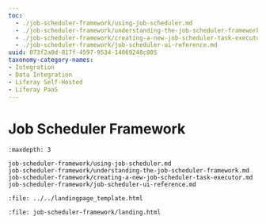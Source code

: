 ```yaml
---
toc:
  - ./job-scheduler-framework/using-job-scheduler.md
  - ./job-scheduler-framework/understanding-the-job-scheduler-framework.md
  - ./job-scheduler-framework/creating-a-new-job-scheduler-task-executor.md
  - ./job-scheduler-framework/job-scheduler-ui-reference.md
uuid: 073f2a0d-817f-4597-9534-14069248c005
taxonomy-category-names:
- Integration
- Data Integration
- Liferay Self-Hosted
- Liferay PaaS
---
```

# Job Scheduler Framework

```{toctree}
:maxdepth: 3

job-scheduler-framework/using-job-scheduler.md
job-scheduler-framework/understanding-the-job-scheduler-framework.md
job-scheduler-framework/creating-a-new-job-scheduler-task-executor.md
job-scheduler-framework/job-scheduler-ui-reference.md
```

```{raw} html
:file: ../../landingpage_template.html
```

```{raw} html
:file: job-scheduler-framework/landing.html
```
